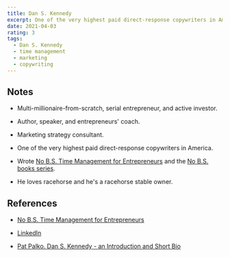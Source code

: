 ```yaml
---
title: Dan S. Kennedy
excerpt: One of the very highest paid direct-response copywriters in America.
date: 2021-04-03
rating: 3
tags:
  - Dan S. Kennedy
  - time management
  - marketing
  - copywriting
---
```


## Notes

- Multi-millionaire-from-scratch, serial entrepreneur, and active investor.

- Author, speaker, and entrepreneurs' coach.

- Marketing strategy consultant.

- One of the very highest paid direct-response copywriters in America.

- Wrote [No B.S. Time Management for Entrepreneurs](/books/no-b-s-time-management-for-entrepreneurs) and the [No B.S. books series](https://shop.aer.io/entrepreneurbooks/cl/No_BS__Just_Success/9445).

- He loves racehorse and he's a racehorse stable owner.

## References

- [No B.S. Time Management for Entrepreneurs](/books/no-b-s-time-management-for-entrepreneurs)

- [LinkedIn](https://www.linkedin.com/in/dankennedygkic/)

- [Pat Palko. Dan S. Kennedy - an Introduction and Short Bio](https://www.smallbusinessrainmaker.com/dan-kennedy-bio)
